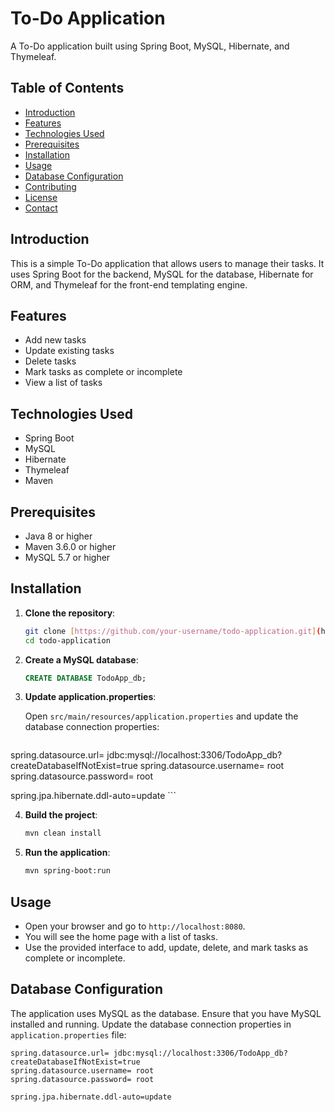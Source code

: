 # To-Do Application

A To-Do application built using Spring Boot, MySQL, Hibernate, and Thymeleaf.

## Table of Contents

- [Introduction](#introduction)
- [Features](#features)
- [Technologies Used](#technologies-used)
- [Prerequisites](#prerequisites)
- [Installation](#installation)
- [Usage](#usage)
- [Database Configuration](#database-configuration)
- [Contributing](#contributing)
- [License](#license)
- [Contact](#contact)

## Introduction

This is a simple To-Do application that allows users to manage their tasks. It uses Spring Boot for the backend, MySQL for the database, Hibernate for ORM, and Thymeleaf for the front-end templating engine.

## Features

- Add new tasks
- Update existing tasks
- Delete tasks
- Mark tasks as complete or incomplete
- View a list of tasks

## Technologies Used

- Spring Boot
- MySQL
- Hibernate
- Thymeleaf
- Maven

## Prerequisites

- Java 8 or higher
- Maven 3.6.0 or higher
- MySQL 5.7 or higher

## Installation

1. **Clone the repository**:

    ```sh
    git clone [https://github.com/your-username/todo-application.git](https://github.com/Suresh2705/Todo_ApplicationSpringBootThymeLeaf.git)
    cd todo-application
    ```

2. **Create a MySQL database**:

    ```sql
    CREATE DATABASE TodoApp_db;
    ```

3. **Update application.properties**:

    Open `src/main/resources/application.properties` and update the database connection properties:

    ```properties
spring.datasource.url= jdbc:mysql://localhost:3306/TodoApp_db?createDatabaseIfNotExist=true
spring.datasource.username= root
spring.datasource.password= root

spring.jpa.hibernate.ddl-auto=update
    ```

4. **Build the project**:

    ```sh
    mvn clean install
    ```

5. **Run the application**:

    ```sh
    mvn spring-boot:run
    ```

## Usage

- Open your browser and go to `http://localhost:8080`.
- You will see the home page with a list of tasks.
- Use the provided interface to add, update, delete, and mark tasks as complete or incomplete.

## Database Configuration

The application uses MySQL as the database. Ensure that you have MySQL installed and running. Update the database connection properties in `application.properties` file:

```properties
spring.datasource.url= jdbc:mysql://localhost:3306/TodoApp_db?createDatabaseIfNotExist=true
spring.datasource.username= root
spring.datasource.password= root

spring.jpa.hibernate.ddl-auto=update
